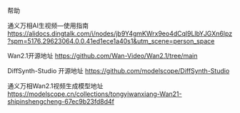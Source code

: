 帮助

通义万相AI生视频—使用指南
https://alidocs.dingtalk.com/i/nodes/jb9Y4gmKWrx9eo4dCql9LlbYJGXn6lpz?spm=5176.29623064.0.0.41ed1ece1a40s1&utm_scene=person_space

Wan2.1开源地址
https://github.com/Wan-Video/Wan2.1/tree/main

DiffSynth-Studio 开源地址
https://github.com/modelscope/DiffSynth-Studio

通义万相Wan2.1视频生成模型地址
https://modelscope.cn/collections/tongyiwanxiang-Wan21-shipinshengcheng-67ec9b23fd8d4f


